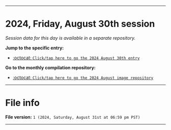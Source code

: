 
***

# 2024, Friday, August 30th session

_Session data for this day is available in a separate repository._

**Jump to the specific entry:**

- [:octocat: `Click/tap here to go the 2024 August 30th entry`](https://github.com/seanpm2001/SeansLifeArchive_Images_MotorWorld_CarFactory_Y2024_V8/tree/SeansLifeArchive_Images_MotorWorld_CarFactory_Y2024_V8_Main-dev/2024/08_August/30/)

**Go to the monthly compilation repository:**

- [:octocat: `Click/tap here to go the 2024 August image repository`](https://github.com/seanpm2001/SeansLifeArchive_Images_MotorWorld_CarFactory_Y2024_V8/)

***

# File info

**File version:** `1 (2024, Saturday, August 31st at 06:59 pm PST)`

***
